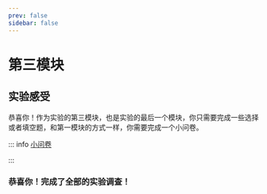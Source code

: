 ```yaml
---
prev: false
sidebar: false
---
```

# 第三模块

## 实验感受

恭喜你！作为实验的第三模块，也是实验的最后一个模块，你只需要完成一些选择或者填空题，和第一模块的方式一样，你需要完成一个小问卷。

::: info
[小问卷](https://www.credamo.com/s/ZbeUnaano/ )

:::

### 恭喜你！完成了全部的实验调查！


